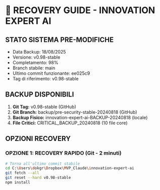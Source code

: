  # 🚨 RECOVERY GUIDE - INNOVATION EXPERT AI

## STATO SISTEMA PRE-MODIFICHE
- Data Backup: 18/08/2025
- Versione: v0.98-stable  
- Completamento: 98%
- Branch stabile: main
- Ultimo commit funzionante: ee025c9
- Tag di riferimento: v0.98-stable

## BACKUP DISPONIBILI
1. **Git Tag:** v0.98-stable (GitHub)
2. **Git Branch:** backup/pre-security-stable-20240818 (GitHub)
3. **Backup Fisico:** innovation-expert-ai-BACKUP-20240818 (locale)
4. **File Critici:** CRITICAL_BACKUP_20240818 (10 file core)

## OPZIONI RECOVERY

### OPZIONE 1: RECOVERY RAPIDO (Git - 2 minuti)
```bash
# Torna all'ultimo commit stabile
cd C:\Users\dokgr\Dropbox\MVP_Claude\innovation-expert-ai
git fetch --all
git reset --hard v0.98-stable
npm install
